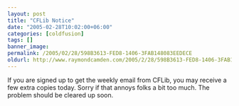```yaml
---
layout: post
title: "CFLib Notice"
date: "2005-02-28T10:02:00+06:00"
categories: [coldfusion]
tags: []
banner_image: 
permalink: /2005/02/28/598B3613-FED8-1406-3FAB148083EEDECE
oldurl: http://www.raymondcamden.com/2005/2/28/598B3613-FED8-1406-3FAB148083EEDECE
---
```


If you are signed up to get the weekly email from CFLib, you may receive a few extra copies today. Sorry if that annoys folks a bit too much. The problem should be cleared up soon.
